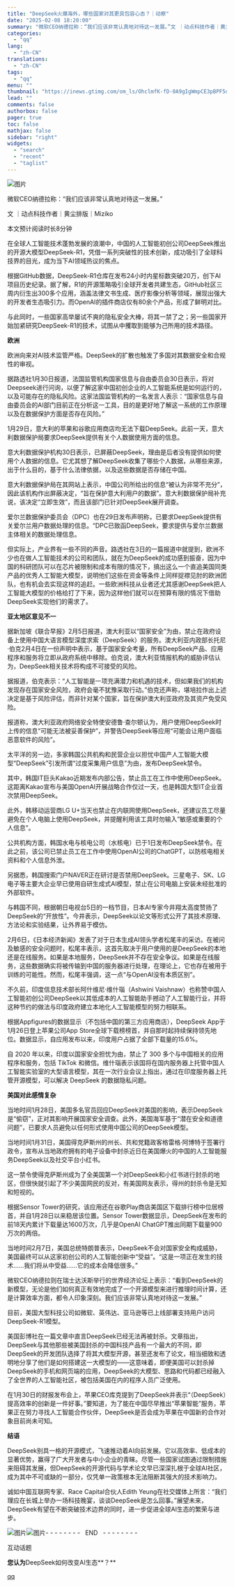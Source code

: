 ```yaml
---
title: "DeepSeek火爆海外，哪些国家对其更具包容心态？｜动察"
date: "2025-02-08 18:20:00"
summary: "微软CEO纳德拉称：“我们应该非常认真地对待这一发展。”文 ｜动点科技作者｜黄尘排版｜Miziko本..."
categories:
  - "qq"
lang:
  - "zh-CN"
translations:
  - "zh-CN"
tags:
  - "qq"
menu: ""
thumbnail: "https://inews.gtimg.com/om_ls/OhclmfK-fD-0A9gIgWmpCE3pBPF5u09GMKnIpYSlJJ634AA_640360/0"
lead: ""
comments: false
authorbox: false
pager: true
toc: false
mathjax: false
sidebar: "right"
widgets:
  - "search"
  - "recent"
  - "taglist"
---
```


![图片](https://inews.gtimg.com/om_bt/OrqidssEjoDRW5So9ijxT3U4H14JU2ZqBwTxHLTbwtIlkAA/641)

微软CEO纳德拉称：“我们应该非常认真地对待这一发展。”

文 ｜动点科技作者｜黄尘排版｜Miziko

本文预计阅读时长8分钟

在全球人工智能技术蓬勃发展的浪潮中，中国的人工智能初创公司DeepSeek推出的开源大模型DeepSeek-R1，凭借一系列突破性的技术创新，成功吸引了全球科技界的目光，成为当下AI领域热议的焦点。

根据GitHub数据，DeepSeek-R1仓库在发布24小时内星标数突破20万，创下AI项目历史纪录。据了解，R1的开源策略吸引全球开发者共建生态，GitHub社区三周内衍生出300多个应用，涵盖法律文书生成、医疗影像分析等领域，展现出强大的开发者生态吸引力。而OpenAI的插件商店仅有80余个产品，形成了鲜明对比。

与此同时，一些国家高举屡试不爽的隐私安全大棒，将其一禁了之；另一些国家开始加紧研究DeepSeek-R1的技术，试图从中攫取到能够为己所用的技术路径。

****欧洲****

欧洲向来对AI技术监管严格。DeepSeek的扩散也触发了多国对其数据安全和合规性的审视。

据路透社1月30日报道，法国监管机构国家信息与自由委员会30日表示，将对Deepseek进行问询，以便了解这家中国初创企业的人工智能系统是如何运行的，以及可能存在的隐私风险。这家法国监管机构的一名发言人表示：“国家信息与自由委员会的AI部门目前正在分析这一工具，目的是更好地了解这一系统的工作原理以及在数据保护方面是否存在风险。”

1月29日，意大利的苹果和谷歌应用商店均无法下载DeepSeek。此前一天，意大利数据保护局要求DeepSeek提供有关个人数据使用方面的信息。

意大利数据保护机构30日表示，已屏蔽DeepSeek，理由是后者没有提供如何使用个人数据的信息。它尤其想了解DeepSeek收集了哪些个人数据，从哪些来源，出于什么目的，基于什么法律依据，以及这些数据是否存储在中国。

意大利数据保护局在其网站上表示，中国公司所给出的信息“被认为非常不充分”，因此该机构作出屏蔽决定，“旨在保护意大利用户的数据”。意大利数据保护局补充说，该决定“立即生效”，而且该部门已针对DeepSeek展开调查。

爱尔兰数据保护委员会（DPC）也在29日发布声明称，已要求DeepSeek提供有关爱尔兰用户数据处理的信息。“DPC已致函DeepSeek，要求提供与爱尔兰数据主体相关的数据处理信息。

但实际上，产业界有一些不同的声音。路透社在3日的一篇报道中就提到，欧洲不少也在做人工智能技术的公司和团队，就在为DeepSeek的成功感到振奋，因为中国的科研团队可以在芯片被限制和成本有限的情况下，搞出这么一个直追美国同类产品的优秀人工智能大模型，说明他们这些在资金等条件上同样捉襟见肘的欧洲团队，也有机会去实现这样的追赶。一些欧洲科技从业者还尤其感谢DeepSeek把人工智能大模型的价格给打了下来，因为这样他们就可以在预算有限的情况下借助DeepSeek实现他们的需求了。

****亚太地区意见不一****

据新加坡《联合早报》2月5日报道，澳大利亚以“国家安全”为由，禁止在政府设备上使用中国大语言模型深度求索（DeepSeek）的服务。澳大利亚内政部长托尼·伯克2月4日在一份声明中表示，基于国家安全考量，所有DeepSeek产品、应用程序和服务将立即从政府系统中移除。伯克说，澳大利亚情报机构的威胁评估认为，DeepSeek相关技术将构成不可接受的风险。

据报道，伯克表示：“人工智能是一项充满潜力和机遇的技术，但如果我们的机构发现存在国家安全风险，政府会毫不犹豫采取行动。”伯克还声称，堪培拉作出上述决定是基于风险评估，而非针对某个国家，旨在保护澳大利亚政府及其资产免受风险。

报道称，澳大利亚政府网络安全特使安德鲁·查尔顿认为，用户使用DeepSeek时上传的信息“可能无法被妥善保护”，并警告DeepSeek等应用“可能会让用户面临恶意软件的风险”。

太平洋的另一边，多家韩国公共机构和民营企业以担忧中国产人工智能大模型“DeepSeek”引发所谓“过度采集用户信息”为由，发布DeepSeek禁令。

其中，韩国IT巨头Kakao近期发布内部公告，禁止员工在工作中使用DeepSeek。这距离Kakao宣布与美国OpenAI开展战略合作仅过一天，也是韩国大型IT企业首次禁用DeepSeek。

此外，韩移动运营商LG U+当天也禁止在内联网使用DeepSeek，还建议员工尽量避免在个人电脑上使用DeepSeek，并提醒利用该工具时勿输入“敏感或重要的个人信息”。

公共机构方面，韩国水电与核电公司（水核电）已于1日发布DeepSeek禁令。在此之前，该公司已禁止员工在工作中使用OpenAI公司的ChatGPT，以防核电相关资料和个人信息外泄。

另据悉，韩国搜索门户NAVER正在研讨是否禁用DeepSeek。三星电子、SK、LG电子等主要大企业早已使用自研生成式AI模型，禁止在公司电脑上安装未经批准的外部软件。

与韩国不同，根据朝日电视台5日的一档节目，日本AI专家今井翔太高度赞扬了DeepSeek的“开放性”。今井表示，DeepSeek以论文等形式公开了其技术原理、方法论和实验结果，让外界易于模仿。

2月6日，《日本经济新闻》发表了对于日本生成AI领头学者松尾丰的采访。在被问及敏感的安全问题时，松尾丰表示，这首先取决于用户使用的是DeepSeek的本地还是在线服务。如果是本地服务，DeepSeek并不存在安全争议。如果是在线服务，这些数据确实将被传输到中国的服务器进行处理，在理论上，它也存在被用于训练的可能性。然而，松尾丰强调，这一点“与OpenAI没有本质区别”。

不久前，印度信息技术部长阿什维尼·维什瑙（Ashwini Vaishnaw）也称赞中国人工智能初创公司DeepSeek以其低成本的人工智能助手撼动了人工智能行业，并将这种节约的做法与印度政府建立本地化人工智能模型的努力相联系。

根据Appfigures的数据显示（不包括中国的第三方应用商店），DeepSeek App于1月26日登上苹果公司App Store全球下载榜榜首，并自那时起持续保持领先地位。数据显示，自应用发布以来，印度用户占据了全部下载量的15.6%。

自 2020 年以来，印度以国家安全担忧为由，禁止了 300 多个与中国相关的应用程序和服务，包括 TikTok 和微信。维什瑙表示该国将在国内服务器上托管中国人工智能实验室的大型语言模型，其在一次行业会议上指出，通过在印度服务器上托管开源模型，可以解决 DeepSeek 的数据隐私问题。

****美国对此感情复杂****

当地时间1月28日，美国多名官员回应DeepSeek对美国的影响，表示DeepSeek是“偷窃”，正对其影响开展国家安全调查。此外，美国海军基于“潜在安全和道德问题”，已要求人员避免以任何形式使用中国公司的DeepSeek模型。

当地时间1月31日，美国得克萨斯州的州长、共和党籍政客格雷格·阿博特于签署行政令，宣布从当地政府拥有的电子设备中封杀近日在美国爆火的中国的人工智能服务DeepSeek以及社交平台小红书。

这一禁令使得克萨斯州成为了全美国第一个对DeepSeek和小红书进行封杀的地区，但很快就引起了不少美国网民的反对，有美国网友表示，得州的封杀令是无知和短视的。

根据Sensor Tower的研究，该应用还在谷歌Play商店美国区下载排行榜中位居榜首，并自1月28日以来稳居该位置。Sensor Tower数据显示，DeepSeek在发布的前18天内累计下载量达1600万次，几乎是OpenAI ChatGPT推出同期下载量900万次的两倍。

当地时间2月7日，美国总统特朗普表示，DeepSeek不会对国家安全构成威胁，美国最终可以从这家初创公司的人工智能创新中“受益”。“这是一项正在发生的技术……我们将从中受益……它的成本会降低很多。”

微软CEO纳德拉则在瑞士达沃斯举行的世界经济论坛上表示：“看到DeepSeek的新模型，无论是他们如何真正有效地完成了一个开源模型来进行推理时间计算，还是计算效率方面，都令人印象深刻。我们应该非常认真地对待这一发展。”

目前，美国大型科技公司如微软、英伟达、亚马逊等已上线部署支持用户访问DeepSeek-R1模型。

美国彭博社在一篇文章中直言DeepSeek已经无法再被封杀。文章指出，DeepSeek与其他那些被美国封杀的中国科技产品有一个最大的不同，即DeepSeek的开发团队选择了将其大模型开源，甚至还发布了论文，相当细致和透明地分享了他们是如何搭建这一大模型的——这意味着，即便美国可以封杀掉DeepSeek的手机和网页端的应用，DeepSeek的大模型、思路和代码都已经融入了全世界的人工智能社区，被包括美国在内的程序人员广泛使用。

在1月30日的财报发布会上，苹果CEO库克提到了DeepSeek并表示“（DeepSeek）提高效率的创新是一件好事。”要知道，为了能在中国尽早推出“苹果智能”服务，苹果正在努力寻找人工智能合作伙伴，DeepSeek是否会成为苹果在中国新的合作对象目前尚未可知。

****结语****

DeepSeek别具一格的开源模式，飞速推动着AI向前发展。它以高效率、低成本的显著优势，赢得了广大开发者与中小企业的青睐。尽管一些国家试图通过限制措施来阻碍其发展，但DeepSeek的开源代码与学术论文早已深深扎根于全球AI社区，成为其中不可或缺的一部分，仅凭单一政策根本无法阻断其强大的技术影响力。

诚如中国互联网专家、Race Capital合伙人Edith Yeung在社交媒体上所言：“我们理应在长城上举办一场科技晚宴，谈谈DeepSeek是怎么回事。”展望未来，DeepSeek有望在不断突破技术边界的同时，进一步促进全球AI生态的繁荣与进步。

![图片](https://inews.gtimg.com/om_bt/OQUThm43VbD1lnanmhLVxl7j9nkHbmpdduHnMt4r6q4k8AA/641)![图片](https://inews.gtimg.com/om_bt/O4szPoxFo67asH2NxJzZ0UzwLK7-PyyNT2kCDgImFwdwwAA/641)- - - - - - - -   END   - - - - - - - -  

互动话题

**您认为**DeepSeek如何改变AI生态**？**

[qq](https://new.qq.com/rain/a/20250208A073F400)
